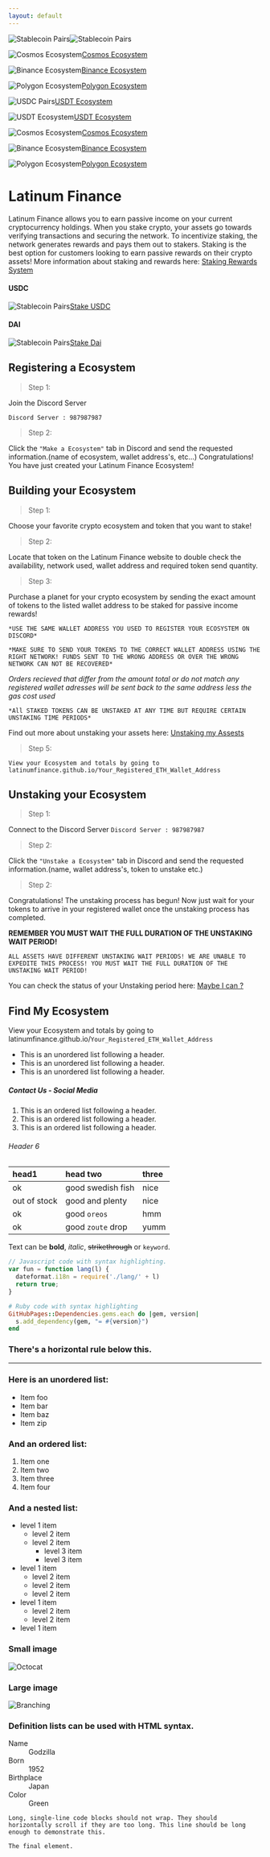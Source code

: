 ```yaml
---
layout: default
---
```



![Stablecoin Pairs](https://latinumfinance.github.io/assets/images/usdc3apyadv300x300.png)![Stablecoin Pairs](https://latinumfinance.github.io/assets/images/dai3apyadv300x300.png)

        
![Cosmos Ecosystem](https://latinumfinance.github.io/assets/images/cosmosecosystemicon2.png)[Cosmos Ecosystem](./CosmosEcosystem) 


![Binance Ecosystem](https://latinumfinance.github.io/assets/images/binanceecosystemicon2.png)[Binance Ecosystem](./CosmosEcosystem)


![Polygon Ecosystem](https://latinumfinance.github.io/assets/images/polygonicon.png)[Polygon Ecosystem](./CosmosEcosystem)


![USDC Pairs](https://latinumfinance.github.io/assets/images/usdciconlogo.png)[USDT Ecosystem](./usdtecosystem)


![USDT Ecosystem](https://latinumfinance.github.io/assets/images/daiiconlogo.png)[USDT Ecosystem](./usdtecosystem)


![Cosmos Ecosystem](https://latinumfinance.github.io/assets/images/cosmosecosystemicon2.png)[Cosmos Ecosystem](./CosmosEcosystem) 


![Binance Ecosystem](https://latinumfinance.github.io/assets/images/binanceecosystemicon2.png)[Binance Ecosystem](./CosmosEcosystem)


![Polygon Ecosystem](https://latinumfinance.github.io/assets/images/polygonicon.png)[Polygon Ecosystem](./CosmosEcosystem)


# Latinum Finance

Latinum Finance allows you to earn passive income on your current cryptocurrency holdings. When you stake crypto, your assets go towards verifying transactions
and  securing the network. To incentivize staking, the network generates rewards and pays them out to stakers. Staking is the best option for customers looking
to earn passive rewards on their crypto assets! More information about staking and rewards here: [Staking Rewards System](./CosmosEcosystem)  



#### USDC

![Stablecoin Pairs](https://latinumfinance.github.io/assets/images/usdciconlogo.png)[Stake USDC](./usdc)

#### DAI
![Stablecoin Pairs](https://latinumfinance.github.io/assets/images/daiiconlogo.png)[Stake Dai](./dai)  

## Registering a Ecosystem

> Step 1:
> 

Join the Discord Server

`Discord Server : 987987987`

>Step 2:
>

Click the `"Make a Ecosystem"` tab in Discord and send the requested information.(name of ecosystem, wallet address's, etc...) 
Congratulations! You have just created your Latinum Finance Ecosystem! 


## Building your Ecosystem

>Step 1:
>

Choose your favorite crypto ecosystem and token that you want to stake!

>Step 2:
>

Locate that token on the Latinum Finance website to double check the availability, network used, wallet address and required token send quantity.

>Step 3:
>

Purchase a planet for your crypto ecosystem by sending the exact amount of tokens to the listed wallet address to be staked for passive income rewards!


`*USE THE SAME WALLET ADDRESS YOU USED TO REGISTER YOUR ECOSYSTEM ON DISCORD*`

`*MAKE SURE TO SEND YOUR TOKENS TO THE CORRECT WALLET ADDRESS USING THE RIGHT NETWORK! FUNDS SENT TO THE WRONG ADDRESS OR OVER THE WRONG NETWORK CAN NOT BE RECOVERED*`

_*Orders recieved that differ from the amount total or do not match any registered wallet adresses will be sent back to the same address less the gas cost used*_

`*All STAKED TOKENS CAN BE UNSTAKED AT ANY TIME BUT REQUIRE CERTAIN UNSTAKING TIME PERIODS*` 

Find out more about unstaking your assets here: [Unstaking my Assests](./CosmosEcosystem) 

>Step 5:
>

`View your Ecosystem and totals by going to latinumfinance.github.io/Your_Registered_ETH_Wallet_Address`

## Unstaking your Ecosystem

> Step 1:
> 

Connect to the Discord Server
`Discord Server : 987987987`

>Step 2:
>

Click the `"Unstake a Ecosystem"` tab in Discord and send the requested information.(name, wallet address's, token to unstake etc.) 

>Step 2:
>

Congratulations! The unstaking process has begun! Now just wait for your tokens to arrive in your registered wallet once the unstaking process has completed.

**REMEMBER YOU MUST WAIT THE FULL DURATION OF THE UNSTAKING WAIT PERIOD!**

`ALL ASSETS HAVE DIFFERENT UNSTAKING WAIT PERIODS! WE ARE UNABLE TO EXPEDITE THIS PROCESS! YOU MUST WAIT THE FULL DURATION OF THE UNSTAKING WAIT PERIOD!` 

You can check the status of your Unstaking period here: [Maybe I can ?](./CosmosEcosystem)

## Find My Ecosystem

View your Ecosystem and totals by going to latinumfinance.github.io/`Your_Registered_ETH_Wallet_Address`














*   This is an unordered list following a header.
*   This is an unordered list following a header.
*   This is an unordered list following a header.

##### Contact Us - Social Media

1.  This is an ordered list following a header.
2.  This is an ordered list following a header.
3.  This is an ordered list following a header.

###### Header 6

| head1        | head two          | three |
|:-------------|:------------------|:------|
| ok           | good swedish fish | nice  |
| out of stock | good and plenty   | nice  |
| ok           | good `oreos`      | hmm   |
| ok           | good `zoute` drop | yumm  |

Text can be **bold**, _italic_, ~~strikethrough~~ or `keyword`.


```js
// Javascript code with syntax highlighting.
var fun = function lang(l) {
  dateformat.i18n = require('./lang/' + l)
  return true;
}
```

```ruby
# Ruby code with syntax highlighting
GitHubPages::Dependencies.gems.each do |gem, version|
  s.add_dependency(gem, "= #{version}")
end
```



### There's a horizontal rule below this.

* * *

### Here is an unordered list:

*   Item foo
*   Item bar
*   Item baz
*   Item zip

### And an ordered list:

1.  Item one
1.  Item two
1.  Item three
1.  Item four

### And a nested list:

- level 1 item
  - level 2 item
  - level 2 item
    - level 3 item
    - level 3 item
- level 1 item
  - level 2 item
  - level 2 item
  - level 2 item
- level 1 item
  - level 2 item
  - level 2 item
- level 1 item

### Small image

![Octocat](https://github.githubassets.com/images/icons/emoji/octocat.png)

### Large image

![Branching](https://guides.github.com/activities/hello-world/branching.png)


### Definition lists can be used with HTML syntax.

<dl>
<dt>Name</dt>
<dd>Godzilla</dd>
<dt>Born</dt>
<dd>1952</dd>
<dt>Birthplace</dt>
<dd>Japan</dd>
<dt>Color</dt>
<dd>Green</dd>
</dl>

```
Long, single-line code blocks should not wrap. They should horizontally scroll if they are too long. This line should be long enough to demonstrate this.
```

```
The final element.
```
